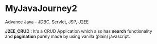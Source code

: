 # MyJavaJourney2
Advance Java - JDBC, Servlet, JSP, J2EE

<b>J2EE_CRUD</b> : It's a CRUD Application which also has <b>search</b> functionality and <b>pagination</b> purely made by using vanilla (plain) javascript.
